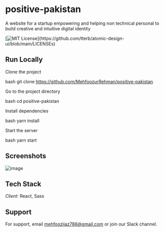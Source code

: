 # positive-pakistan

A website for a startup empowering and helping non technical personal to build creative and intuitive digital identity

[![MIT License](https://img.shields.io/apm/l/atomic-design-ui.svg?)](https://github.com/tterb/atomic-design-ui/blob/main/LICENSEs)


## Run Locally

Clone the project

bash
  git clone https://github.com/MehfoozurRehman/positive-pakistan


Go to the project directory

bash
  cd positive-pakistan


Install dependencies

bash
  yarn install


Start the server

bash
  yarn start



## Screenshots

![image](https://user-images.githubusercontent.com/94046237/187099603-cc2bf7c6-6ca6-4b2f-9cd1-5c0d87c45bcd.png)

## Tech Stack

*Client:* React, Sass


## Support

For support, email mehfoozijaz786@gmail.com or join our Slack channel.
